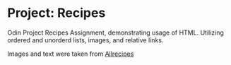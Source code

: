 # Project: Recipes
Odin Project Recipes Assignment, demonstrating usage of HTML.
Utilizing ordered and unorderd lists, images, and relative links.

Images and text were taken from [Allrecipes](https://www.allrecipes.com/)

